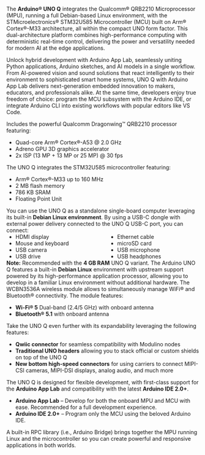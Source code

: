 <FeatureDescription>

The **Arduino® UNO Q** integrates the Qualcomm® QRB2210 Microprocessor (MPU), running a full Debian-based Linux environment, with the STMicroelectronics® STM32U585 Microcontroller (MCU) built on Arm® Cortex®-M33 architecture, all within the compact UNO form factor. This dual-architecture platform combines high-performance computing with deterministic real-time control, delivering the power and versatility needed for modern AI at the edge applications.

Unlock hybrid development with Arduino App Lab, seamlessly uniting Python applications, Arduino sketches, and AI models in a single workflow. From AI-powered vision and sound solutions that react intelligently to their environment to sophisticated smart home systems, UNO Q with Arduino App Lab delivers next-generation embedded innovation to makers, educators, and professionals alike. At the same time, developers enjoy true freedom of choice: program the MCU subsystem with the Arduino IDE, or integrate Arduino CLI into existing workflows with popular editors like VS Code.

</FeatureDescription>

<FeatureList>

  <Feature title="Qualcomm Dragonwing™ QRB2210" image="core">
    Includes the powerful Qualcomm Dragonwing™ QRB2210 processor featuring:
    <ul>
        <li>Quad-core Arm® Cortex®-A53 @ 2.0 GHz</li>
        <li>Adreno GPU 3D graphics accelerator</li>
        <li>2x ISP (13 MP + 13 MP or 25 MP) @ 30 fps</li>
    </ul>
    <FeatureWrapper>
      <FeatureLink title="Overview" url="https://www.qualcomm.com/products/internet-of-things/robotics-processors/qrb2210" blank/>
    </FeatureWrapper>
  </Feature>

  <Feature title="STM32U585 Arm® Cortex®-M33 32-bit MCU" image="mcu">
    The UNO Q integrates the STM32U585 microcontroller featuring:
    <ul>
        <li>Arm® Cortex®-M33 up to 160 MHz</li>
        <li>2 MB flash memory</li>
        <li>786 KB SRAM</li>
        <li>Floating Point Unit</li>
    </ul>
    <FeatureWrapper>
    <FeatureLink title="Datasheet" url="https://www.st.com/resource/en/datasheet/stm32u585ai.pdf" download blank/>
    </FeatureWrapper>
  </Feature>

  <Feature title="Single-Board Computer" image="display">
    You can use the UNO Q as a standalone single-board computer leveraging its built-in <strong>Debian Linux environment</strong>. By using a USB-C dongle with external power delivery connected to the UNO Q USB-C port, you can connect:
    <div style="display: flex; flex-wrap: wrap; gap: 0.5em 2em;">
      <ul style="flex: 1; min-width: 200px; margin: 0;">
        <li>HDMI display</li>
        <li>Mouse and keyboard</li>
        <li>USB camera</li>
        <li>USB drive</li>
      </ul>
      <ul style="flex: 1; min-width: 200px; margin: 0;">
        <li>Ethernet cable</li>
        <li>microSD card</li>
        <li>USB microphone</li>
        <li>USB headphones</li>
      </ul>
    </div>
    <strong>Note:</strong> Recommended with the <strong>4 GB RAM</strong> UNO Q variant.
  </Feature>

<Feature title="Debian Linux OS" image="core">
  The Arduino UNO Q features a built-in <strong>Debian Linux</strong> environment with upstream support powered by its high-performance application processor, allowing you to develop in a familiar Linux environment without additional hardware.  
</Feature>

  <Feature title="Wireless Connectivity" image="wifi-bluetooth">
    The WCBN3536A wireless module allows to simultaneously manage WiFi® and Bluetooth® connectivity. The module features:
    <ul>
        <li><strong>Wi-Fi® 5</strong> Dual-band (2.4/5 GHz) with onboard antenna</li>
        <li><strong>Bluetooth® 5.1</strong> with onboard antenna</li>
    </ul>
  </Feature>

  <Feature title="Easily Expandable" image="connection">
    Take the UNO Q even further with its expandability leveraging the following features:
    <ul>
        <li><strong>Qwiic connector</strong> for seamless compatibility with Modulino nodes</li>
        <li><strong>Traditional UNO headers</strong> allowing you to stack official or custom shields on top of the UNO Q</li>
        <li><strong>New bottom high-speed connectors</strong> for using carriers to connect MIPI-CSI cameras, MIPI-DSI displays, analog audio, and much more</li>
    </ul>
  </Feature>

  <Feature title="Multiple IDE Compatibility" image="file-icon">
    The UNO Q is designed for flexible development, with first-class support for the <strong>Arduino App Lab</strong> and compatibility with the latest <strong>Arduino IDE 2.0+</strong>.  
    <ul>
        <li><strong>Arduino App Lab</strong> – Develop for both the onboard MPU and MCU with ease. Recommended for a full development experience.</li>
        <li><strong>Arduino IDE 2.0+</strong> – Program only the MCU using the beloved Arduino IDE.</li>
    </ul>
  </Feature>

  <Feature title="Remote Procedure Call (RPC)" image="communication">
    A built-in RPC library (i.e., Arduino Bridge) brings together the MPU running Linux and the microcontroller so you can create powerful and responsive applications in both worlds.
  </Feature>

</FeatureList>
